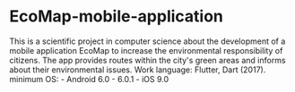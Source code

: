 # EcoMap-mobile-application
This is a scientific project in computer science about the development of a mobile application EcoMap to increase the environmental responsibility of citizens. The app provides routes within the city's green areas and informs about their environmental issues. Work language: Flutter, Dart (2017). minimum OS: - Android 6.0 - 6.0.1 - iOS 9.0
